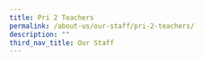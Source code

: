 ```yaml
---
title: Pri 2 Teachers
permalink: /about-us/our-staff/pri-2-teachers/
description: ""
third_nav_title: Our Staff
---
```

